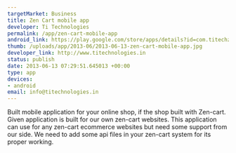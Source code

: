 ```yaml
--- 
targetMarket: Business
title: Zen Cart mobile app
developer: Ti Technologies
permalink: /app/zen-cart-mobile-app
android_link: https://play.google.com/store/apps/details?id=com.titechzen.titechzen
thumb: /uploads/app/2013-06/2013-06-13-zen-cart-mobile-app.jpg
developer_link: http://www.titechnologies.in
status: publish
date: 2013-06-13 07:29:51.645013 +00:00
type: app
devices: 
- android
email: info@titechnologies.in
---
```


Built mobile application for your online shop, if the shop built with Zen-cart.
Given application is built for our own zen-cart websites. This application can use for any zen-cart ecommerce websites but need some support from our side. We need to add some api files in your zen-cart system for its proper working.
